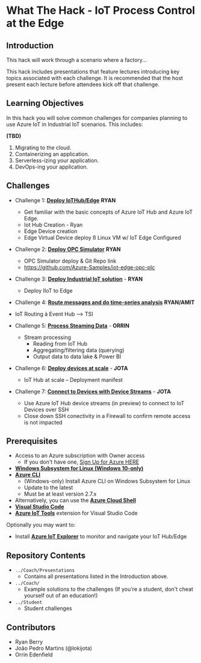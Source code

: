 # What The Hack - IoT Process Control at the Edge

## Introduction

This hack will work through a scenario where a factory...

This hack includes presentations that feature lectures introducing key topics associated with each challenge. It is recommended that the host present each lecture before attendees kick off that challenge.

## Learning Objectives


In this hack you will solve common challenges for companies planning to use Azure IoT in Industrial IoT scenarios. This includes:

**(TBD)**

1. Migrating to the cloud.
1. Containerizing an application.
1. Serverless-izing your application.
1. DevOps-ing your application.

## Challenges

- Challenge 1: **[Deploy IoTHub/Edge](Student/Challenge-01.md)** **RYAN**
  - Get familiar with the basic concepts of Azure IoT Hub and Azure IoT Edge.
  - Iot Hub Creation - Ryan
  - Edge Device creation
  - Edge Virtual Device deploy ß Linux VM w/ IoT Edge Configured

- Challenge 2: **[Deploy OPC Simulator](Student/Challenge-02.md)** **RYAN**
  - OPC Simulator deploy & Git Repo link
  - https://github.com/Azure-Samples/iot-edge-opc-plc

- Challenge 3: **[Deploy Industrial IoT solution](Student/Challenge-03.md)** - **RYAN**
  - Deploy IIoT to Edge

- Challenge 4: **[Route messages and do time-series analysis](Student/Challenge-04.md)** **RYAN/AMIT**
- IoT Routing à Event Hub --> TSI

- Challenge 5: **[Process Steaming Data](Student/Challenge-05.md)** - **ORRIN**
  - Stream processing
    - Reading from IoT Hub
    - Aggregating/filtering data (querying)
    - Output data to data lake & Power BI

- Challenge 6: **[Deploy devices at scale](Student/Challenge-06.md)** - **JOTA**
  - IoT Hub at scale – Deployment manifest

- Challenge 7: **[Connect to Devices with Device Streams](Student/Challenge-07.md)** - **JOTA**
  - Use Azure IoT Hub device streams (in preview) to connect to IoT Devices over SSH
  - Close down SSH conectivity in a Firewall to confirm remote access is not impacted

## Prerequisites

- Access to an Azure subscription with Owner access
  - If you don't have one, [Sign Up for Azure HERE](https://azure.microsoft.com/en-us/free/)
- [**Windows Subsystem for Linux (Windows 10-only)**](https://docs.microsoft.com/en-us/windows/wsl/install-win10)
- [**Azure CLI**](https://docs.microsoft.com/en-us/cli/azure/install-azure-cli)
  - (Windows-only) Install Azure CLI on Windows Subsystem for Linux
  - Update to the latest
  - Must be at least version 2.7.x
- Alternatively, you can use the [**Azure Cloud Shell**](https://shell.azure.com/)
- [**Visual Studio Code**](https://code.visualstudio.com/)
- [**Azure IoT Tools**](https://marketplace.visualstudio.com/items?itemName=vsciot-vscode.azure-iot-tools) extension for Visual Studio Code

Optionally you may want to:

- Install [**Azure IoT Explorer**](https://docs.microsoft.com/en-us/azure/iot-pnp/howto-use-iot-explorer) to monitor and navigate your IoT Hub/Edge

## Repository Contents

- `../Coach/Presentations`
  - Contains all presentations listed in the Introduction above.
- `../Coach/`
  - Example solutions to the challenges (If you're a student, don't cheat yourself out of an education!)
- `../Student`
  - Student challenges

## Contributors

- Ryan Berry
- João Pedro Martins (@lokijota)
- Orrin Edenfield

